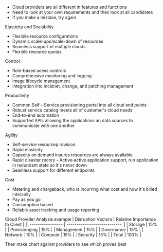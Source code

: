 
- Cloud providers are all different in features and functions
- Need to look at your own requirements and then look at all candidates
- If you make a mistake, try again

Elasticity and Scalability
- Flexibile resource configurations
- Dynamic scale-upo/scale-down of resources
- Seamless support of multiple clouds
- Flexible resource quotas

Control
- Role-based acess controls
- Comprehensive monitoring and logging
- Image lifecycle management
- Integration into incidnet, change, and patching management

Productivity
- Common Self - Service provisioning portal into all cloud end points
- Robust service catalog meets all of customer's cloud needs
- End-to-end automation
- Supported APIs allowing the applications an data sources to communicate with one another

Agility
- Self-service resourcep rovision
- Rapid elasticity
- Capacity on demand insures resources are always available
- Rapid disaster recory - Active-active application support, run application in redundant state so it's never down
- Seamless support for different endpoints

Cost
- Metering and chargeback, who is incurring what cost and how it's billed interanlly
- Pay as you go
- Consumption based
- Reliable asset tracking and usage reporting

Cloud Provider Analysis example
| Disruption Vectors | Relative Importance to Client |
| :----------------- | ----------------------------: |
| Storage            |                           15% |
| Provisionging      |                           15% |
| Management         |                           15% |
| Governance         |                           15% |
| Network            |                           10% |
| Compute            |                           15% |
| Security           |                           15% |
| Total              |                          100% |

Then make chart against providers to see which proves best


